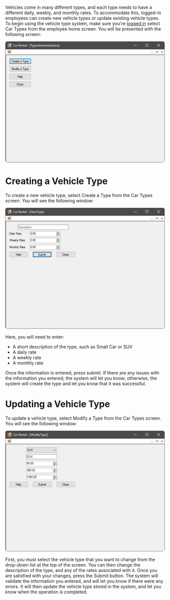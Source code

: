 Vehicles come in many different types, and each type needs to have a different daily, weekly, and monthly rates. To accommodate this, logged-in employees can  create new vehicle types or update existing vehicle types. To begin using the vehicle type system, make sure you're [logged in](gs.md) select Car Types from the employee home screen. You will be presented with the following screen:

![Type Administration](TypeAdministration.png)

# Creating a Vehicle Type

To create a new vehicle type, select Create a Type from the Car Types screen. You will see the following window:

![New Car Type](NewType.png)

Here, you will need to enter:

- A short description of the type, such as Small Car or SUV
- A daily rate
- A weekly rate
- A monthly rate

Once the information is entered, press submit. If there are any issues with the information you entered, the system will let you know; otherwise, the system will create the type and let you know that it was successful.

# Updating a Vehicle Type

To update a vehicle type, select Modify a Type from the Car Types screen. You will see the following window:

![Updating a Type](ModifyType.png)

First, you must select the vehicle type that you want to change from the drop-down list at the top of the screen. You can then change the description of the type, and any of the rates associated with it. Once you are satisfied with your changes, press the Submit button. The system will validate the information you entered, and will let you know if there were any errors. It will then update the vehicle type stored in the system, and let you know when the operation is completed.
